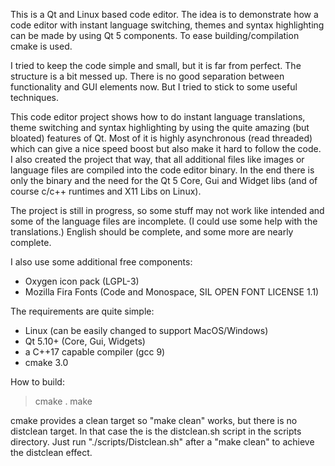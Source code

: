This is a Qt and Linux based code editor. The idea is to demonstrate how a code
editor with instant language switching, themes and syntax highlighting can be
made by using Qt 5 components. To ease building/compilation cmake is used.

I tried to keep the code simple and small, but it is far from perfect. The
structure is a bit messed up. There is no good separation between functionality
and GUI elements now. But I tried to stick to some useful techniques.

This code editor project shows how to do instant language translations, theme
switching and syntax highlighting by using the quite amazing (but bloated)
features of Qt. Most of it is highly asynchronous (read threaded) which can give
a nice speed boost but also make it hard to follow the code. I also created the
project that way, that all additional files like images or language files are
compiled into the code editor binary. In the end there is only the binary and
the need for the Qt 5 Core, Gui and Widget libs (and of course c/c++ runtimes
and X11 Libs on Linux).

The project is still in progress, so some stuff may not work like intended and
some of the language files are incomplete. (I could use some help with the
translations.) English should be complete, and some more are nearly complete.

I also use some additional free components:
- Oxygen icon pack (LGPL-3)
- Mozilla Fira Fonts (Code and Monospace, SIL OPEN FONT LICENSE 1.1)

The requirements are quite simple:
- Linux (can be easily changed to support MacOS/Windows)
- Qt 5.10+ (Core, Gui, Widgets)
- a C++17 capable compiler (gcc 9)
- cmake 3.0

How to build:
> cmake .
> make

cmake provides a clean target so "make clean" works, but there is no distclean
target. In that case the is the distclean.sh script in the scripts directory.
Just run "./scripts/Distclean.sh" after a "make clean" to achieve the distclean
effect.
